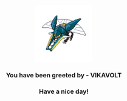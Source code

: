 <p align="center">
            <img src="https://raw.githubusercontent.com/PokeAPI/sprites/master/sprites/pokemon/738.png" width="150" height="150">
          </p>
          <h3 align="center">You have been greeted by - <b>VIKAVOLT</b></h3>
          <h3 align="center">Have a nice day!</h3>
